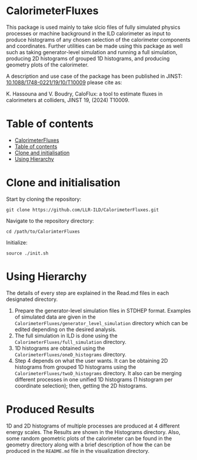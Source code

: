 CalorimeterFluxes
=============

This package is used mainly to take slcio files of fully simulated physics processes or machine background in the ILD calorimeter as input to produce histograms of any chosen selection of the calorimeter components and coordinates.
Further utilities can be made using this package as well such as taking generator-level simulation and running a full simulation, producing 2D histograms of grouped 1D histograms, and producing geometry plots of the calorimeter. 

A description and use case of the package has been published in JINST:
[10.1088/1748-0221/19/10/T10009](10.1088/1748-0221/19/10/T10009)
please cite as:

K. Hassouna and V. Boudry, CaloFlux: a tool to estimate fluxes in calorimeters at colliders, JINST 19, (2024) T10009.


Table of contents
=================
  * [CalorimeterFluxes](#CalorimeterFluxes)
  * [Table of contents](#table-of-contents)
  * [Clone and initialisation](#clone-and-initilisation)
  * [Using Hierarchy](#using-hierarchy)

Clone and initialisation
=================
Start by cloning the repository:
```
git clone https://github.com/LLR-ILD/CalorimeterFluxes.git
```
Navigate to the repository directory:
```
cd /path/to/CalorimterFluxes
```
Initialize:
```
source ./init.sh
```
Using Hierarchy
=================
The details of every step are explained in the Read.md files in each designated directory.
1. Prepare the generator-level simulation files in STDHEP format. Examples of simulated data are given in the ```CalorimeterFluxes/generator_level_simulation``` directory which can be edited depending on the desired analysis.
2. The full simulation in ILD is done using  the ```CalorimeterFluxes/full_simulation``` directory.
3. 1D histograms are obtained using the ```CalorimeterFluxes/oneD_histograms``` directory.
4. Step 4 depends on what the user wants. It can be obtaining 2D histograms from grouped 1D histograms using the ```CalorimeterFluxes/twoD_histograms``` directory. It also can be merging different processes in one unified 1D histograms (1 histogram per coordinate selection); then, getting the 2D histograms.

Produced Results
==================
1D and 2D histograms of multiple processes are produced at 4 different energy scales. The Results are shown in the Histograms directory. Also, some random geometric plots of the calorimeter can be found in the geometry directory along with a brief description of how the can be produced in the ```README.md``` file in the visualization directory. 
